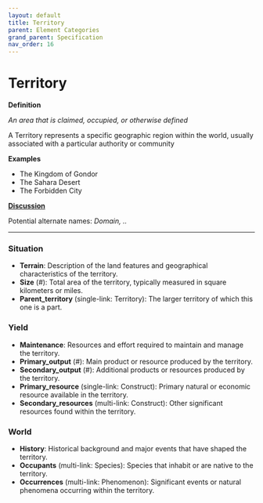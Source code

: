 ```yaml
---
layout: default
title: Territory
parent: Element Categories
grand_parent: Specification
nav_order: 16
---
```


# Territory

**Definition**

*An area that is claimed, occupied, or otherwise defined*

A Territory represents a specific geographic region within the world, usually associated with a particular authority or community

**Examples**
- The Kingdom of Gondor
- The Sahara Desert
- The Forbidden City

**[Discussion](https://github.com/OnlyWorlds/OnlyWorlds/discussions/categories/Territory)**

Potential alternate names: *Domain, ..*


---
### Situation
- **Terrain**: Description of the land features and geographical characteristics of the territory.
- **Size** (#): Total area of the territory, typically measured in square kilometers or miles.
- **Parent_territory** (single-link: Territory): The larger territory of which this one is a part.

### Yield
- **Maintenance**: Resources and effort required to maintain and manage the territory.
- **Primary_output** (#): Main product or resource produced by the territory.
- **Secondary_output** (#): Additional products or resources produced by the territory.
- **Primary_resource** (single-link: Construct): Primary natural or economic resource available in the territory.
- **Secondary_resources** (multi-link: Construct): Other significant resources found within the territory.

### World
- **History**: Historical background and major events that have shaped the territory.
- **Occupants** (multi-link: Species): Species that inhabit or are native to the territory.
- **Occurrences** (multi-link: Phenomenon): Significant events or natural phenomena occurring within the territory.

